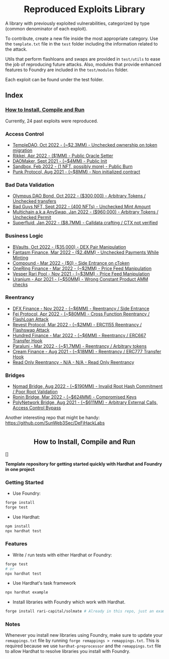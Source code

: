 # <h1 align="center"> Reproduced Exploits Library </h1>
A library with previously exploited vulnerabilities, categorized by type (common denominator of each exploit). 

To contribute, create a new file inside the most appropriate category. Use the `template.txt` file in the `test` folder including the information related to the attack.

Utils that perform flashloans and swaps are provided in `test/utils` to ease the job of reproducing future attacks.
Also, modules that provide enhanced features to Foundry are included in the `test/modules` folder. 
 
Each exploit can be found under the test folder.

## Index
### [How to Install, Compile and Run](#-how-to-install-compile-and-run-)

Currently, 24 past exploits were reproduced. 

### Access Control
- [TempleDAO, Oct 2022 - (~$2.3MM) - Unchecked ownership on token migration](/test/Access_Control/TempleDao.attack.sol)
- [Rikkei, Apr 2022 - ($1MM) - Public Oracle Setter](/test/Access_Control/Rikkei.attack.sol)
- [DAOMaker, Sept 2021 - (~$4MM) - Public Init](/test/Access_Control/DAOMaker.attack.sol)
- [Sandbox, Feb 2022 - (1 NFT, possibly more) - Public Burn](/test/Access_Control/Sandbox.attack.sol)
- [Punk Protocol, Aug 2021 - (~$8MM) - Non initialized contract](/test/Access_Control/PunkProtocol.attack.sol)

### Bad Data Validation
- [Olympus DAO Bond, Oct 2022 - ($300,000) - Arbitrary Tokens / Unchecked transfers](/test/Bad_Data_Validation/Bond_OlympusDAO.attack.sol)
- [Bad Guys NFT, Sept 2022 - (400 NFTs) - Unchecked Mint Amount](/test/Bad_Data_Validation/Bad_Guys_NFT.attack.sol)
- [Multichain a.k.a AnySwap, Jan 2022 - ($960,000) - Arbitrary Tokens / Unchecked Permit](/test/Bad_Data_Validation/Multichain_Permit.attack.sol)
- [Superfluid, Jan 2022 - ($8.7MM) - Calldata crafting / CTX not verified](/test/Bad_Data_Validation/Superfluid.attack.sol)

### Business Logic
- [BVaults, Oct 2022 - ($35,000) - DEX Pair Manipulation](/test/Business_Logic/Bvaults.attack.sol)
- [Fantasm Finance, Mar 2022 - ($2.4MM) - Unchecked Payments While Minting](/test/Business_Logic/Fantasm_Finance.attack.sol)
- [Compound - Mar 2022 - ($0) - Side Entrance on cToken](/test/Business_Logic/Compound.reported.sol)
- [OneRing Finance - Mar 2022 - (~$2MM) - Price Feed Manipulation](/test/Business_Logic/OneRingFinance.attack.sol)
- [Vesper Rari Pool - Nov 2021 - (~$3MM) - Price Feed Manipulation](/test/Business_Logic/VesperRariFuse.attack.sol)
- [Uranium - Apr 2021 - (~$50MM) - Wrong Constant Product AMM checks](/test/Business_Logic/Uranium.attack.sol)

### Reentrancy
- [DFX Finance - Nov 2022 - (~$6MM) - Reentrancy / Side Entrance](/test/Reentrancy/DFXFinance.attack.sol)
- [Fei Protocol, Apr 2022 - (~$80MM) - Cross Function Reentrancy / FlashLoan Attack](/test/Reentrancy/FeiProtocol.attack.sol)
- [Revest Protocol, Mar 2022 - (~$2MM) - ERC1155 Reentrancy / Flashswap Attack](/test/Reentrancy/RevestFinance.attack.sol)
- [Hundred Finance - Mar 2022 - (~$6MM) - Reentrancy / ERC667 Transfer Hook](/test/Reentrancy/HundredFinance.attack.sol)
- [Paraluni - Mar 2022 - (~$1.7MM) - Reentrancy / Arbitrary tokens](/test/Reentrancy/Paraluni.attack.sol)
- [Cream Finance - Aug 2021 - (~$18MM) - Reentrancy / ERC777 Transfer Hook](/test/Reentrancy/CreamFinance.attack.sol)
- [Read Only Reentrancy - N/A - N/A - Read Only Reentrancy](/test/Reentrancy/ReadOnlyReentrancy.attack.sol)

### Bridges
- [Nomad Bridge, Aug 2022 - (~$190MM) - Invalid Root Hash Commitment / Poor Root Validation](/test/Bridges/NomadBridge.attack.sol)
- [Ronin Bridge, Mar 2022 - (~$624MM) - Compromised Keys](/test/Bridges/RoninBridge.attack.sol)
- [PolyNetwork Bridge, Aug 2021 - (~$611MM) - Arbitrary External Calls, Access Control Bypass](/test/Bridges/PolyNetworkBridge.attack.sol)


Another interesting repo that might be handy: https://github.com/SunWeb3Sec/DeFiHackLabs

# <h2 align="center"> How to Install, Compile and Run </h2>[]

**Template repository for getting started quickly with Hardhat and Foundry in one project**

### Getting Started

 * Use Foundry: 
```bash
forge install
forge test
```

 * Use Hardhat:
```bash
npm install
npx hardhat test
```

### Features

 * Write / run tests with either Hardhat or Foundry:
```bash
forge test
# or
npx hardhat test
```

 * Use Hardhat's task framework
```bash
npx hardhat example
```

 * Install libraries with Foundry which work with Hardhat.
```bash
forge install rari-capital/solmate # Already in this repo, just an example
```

### Notes

Whenever you install new libraries using Foundry, make sure to update your `remappings.txt` file by running `forge remappings > remappings.txt`. This is required because we use `hardhat-preprocessor` and the `remappings.txt` file to allow Hardhat to resolve libraries you install with Foundry.
